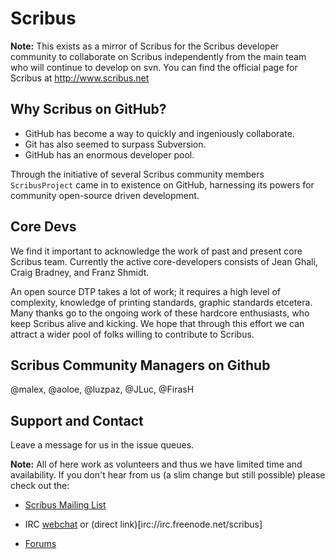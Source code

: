 Scribus
=======

**Note:** This exists as a mirror of Scribus for the Scribus developer community to collaborate on Scribus independently from the main team who will continue to develop on svn.  You can find the official page for Scribus at http://www.scribus.net

Why Scribus on GitHub?
----------------------
- GitHub has become a way to quickly and ingeniously collaborate.
- Git has also seemed to surpass Subversion.
- GitHub has an enormous developer pool.


Through the initiative of several Scribus community members ``ScribusProject`` came in to existence on GitHub, harnessing its powers for community open-source driven development.

Core Devs
---------
We find it important to acknowledge the work of past and present core Scribus team.
Currently the active core-developers consists of Jean Ghali, Craig Bradney, and  Franz Shmidt.

An open source DTP takes a lot of work; it requires a high level of complexity, knowledge of printing standards, graphic standards  etcetera.  Many thanks go to the ongoing work of these hardcore enthusiasts, who keep Scribus alive and kicking.  We hope that through this effort we can attract a wider pool of folks willing to contribute to Scribus.

Scribus Community Managers on Github
-------------------------------------
@malex, @aoloe, @luzpaz, @JLuc, @FirasH

Support and Contact
-------------------
Leave a message for us in the issue queues.


**Note:** All of here work as volunteers and thus we have limited time and availability.  If you don't hear from us (a slim change but still possible) please check out the:

- [Scribus Mailing List](http://list.scribus.net/)

- IRC [webchat](http://wiki.scribus.net/canvas/Special:WebChat) or (direct link)[irc://irc.freenode.net/scribus]

- [Forums](http://forums.scribus.net/)
